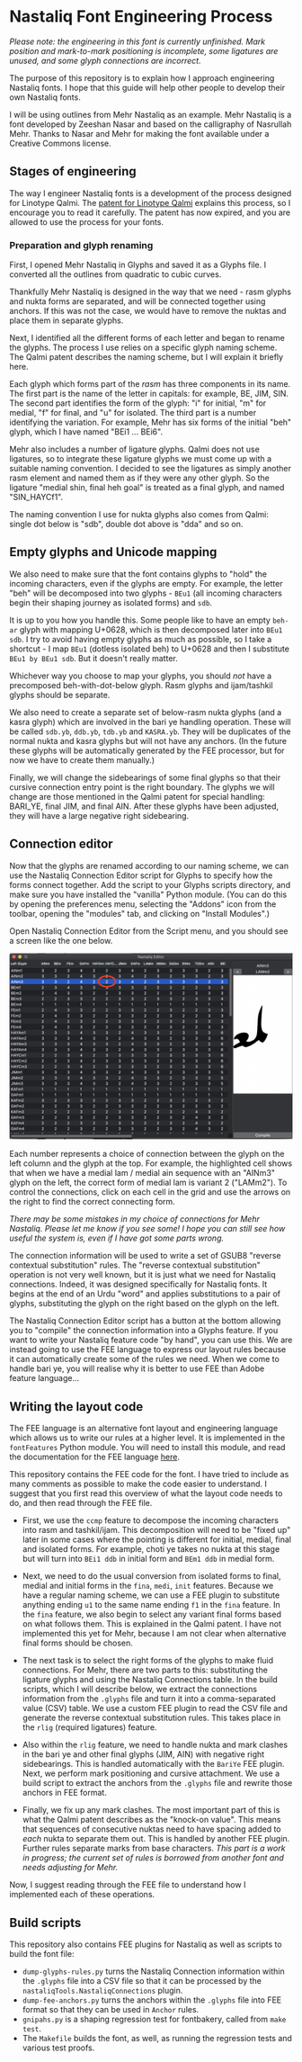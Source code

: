 # Nastaliq Font Engineering Process

*Please note: the engineering in this font is currently unfinished. Mark position and mark-to-mark positioning is incomplete, some ligatures are unused, and some glyph connections are incorrect.*

The purpose of this repository is to explain how I approach engineering Nastaliq fonts. I hope that this guide will help other people to develop their own Nastaliq fonts.

I will be using outlines from Mehr Nastaliq as an example. Mehr Nastaliq is a font developed by Zeeshan Nasar and based on the calligraphy of Nasrullah Mehr. Thanks to Nasar and Mehr for making the font available under a Creative Commons license.

## Stages of engineering

The way I engineer Nastaliq fonts is a development of the process designed for Linotype Qalmi. The [patent for Linotype Qalmi](GB2208556A.pdf) explains this process, so I encourage you to read it carefully. The patent has now expired, and you are allowed to use the process for your fonts.

### Preparation and glyph renaming

First, I opened Mehr Nastaliq in Glyphs and saved it as a Glyphs file. I converted all the outlines from quadratic to cubic curves.

Thankfully Mehr Nastaliq is designed in the way that we need - rasm glyphs and nukta forms are separated, and will be connected together using anchors. If this was not the case, we would have to remove the nuktas and place them in separate glyphs.

Next, I identified all the different forms of each letter and began to rename the glyphs. The process I use relies on a specific glyph naming scheme. The Qalmi patent describes the naming scheme, but I will explain it briefly here.

Each glyph which forms part of the *rasm* has three components in its name. The first part is the name of the letter in capitals: for example, BE, JIM, SIN. The second part identifies the form of the glyph: "i" for initial, "m" for medial, "f" for final, and "u" for isolated. The third part is a number identifying the variation. For example, Mehr has six forms of the initial "beh" glyph, which I have named "BEi1 ... BEi6".

Mehr also includes a number of ligature glyphs. Qalmi does not use ligatures, so to integrate these ligature glyphs we must come up with a suitable naming convention. I decided to see the ligatures as simply another rasm element and named them as if they were any other glyph. So the ligature "medial shin, final heh goal" is treated as a final glyph, and named "SIN_HAYCf1".

The naming convention I use for nukta glyphs also comes from Qalmi: single dot below is "sdb", double dot above is "dda" and so on.

## Empty glyphs and Unicode mapping

We also need to make sure that the font contains glyphs to "hold" the incoming characters, even if the glyphs are empty. For example, the letter "beh" will be decomposed into two glyphs - `BEu1` (all incoming characters begin their shaping journey as isolated forms) and `sdb`.

It is up to you how you handle this. Some people like to have an empty `beh-ar` glyph with mapping U+0628, which is then decomposed later into `BEu1 sdb`. I try to avoid having empty glyphs as much as possible, so I take a shortcut - I map `BEu1` (dotless isolated beh) to U+0628 and then I substitute `BEu1 by BEu1 sdb`. But it doesn't really matter.

Whichever way you choose to map your glyphs, you should *not* have a precomposed beh-with-dot-below glyph. Rasm glyphs and ijam/tashkil glyphs should be separate.

We also need to create a separate set of below-rasm nukta glyphs (and a kasra glyph) which are involved in the bari ye handling operation. These will be called `sdb.yb`, `ddb.yb`, `tdb.yb` and `KASRA.yb`. They will be duplicates of the normal nukta and kasra glyphs but will not have any anchors. (In the future these glyphs will be automatically generated by the FEE processor, but for now we have to create them manually.)

Finally, we will change the sidebearings of some final glyphs so that their cursive connection entry point is the right boundary. The glyphs we will change are those mentioned in the Qalmi patent for special handling: BARI_YE, final JIM, and final AIN. After these glyphs have been adjusted, they will have a large negative right sidebearing.

## Connection editor

Now that the glyphs are renamed according to our naming scheme, we can use the Nastaliq Connection Editor script for Glyphs to specify how the forms connect together. Add the script to your Glyphs scripts directory, and make sure you have installed the "vanilla" Python module. (You can do this by opening the preferences menu, selecting the "Addons" icon from the toolbar, opening the "modules" tab, and clicking on "Install Modules".)

Open Nastaliq Connection Editor from the Script menu, and you should see a screen like the one below.

![nastaliq-connection-editor.png](nastaliq-connection-editor.png)

Each number represents a choice of connection between the glyph on the left column and the glyph at the top. For example, the highlighted cell shows that when we have a medial lam / medial ain sequence with an "AINm3" glyph on the left, the correct form of medial lam is variant 2 ("LAMm2"). To control the connections, click on each cell in the grid and use the arrows on the right to find the correct connecting form.

*There may be some mistakes in my choice of connections for Mehr Nastaliq. Please let me know if you see some! I hope you can still see how useful the system is, even if I have got some parts wrong.*

The connection information will be used to write a set of GSUB8 "reverse contextual substitution" rules. The "reverse contextual substitution" operation is not very well known, but it is just what we need for Nastaliq connections. Indeed, it was designed specifically for Nastaliq fonts. It begins at the end of an Urdu "word" and applies substitutions to a pair of glyphs, substituting the glyph on the right based on the glyph on the left.

The Nastaliq Connection Editor script has a button at the bottom allowing you to "compile" the connection information into a Glyphs feature. If you want to write your Nastaliq feature code "by hand", you can use this. We are instead going to use the FEE language to express our layout rules because it can automatically create some of the rules we need. When we come to handle bari ye, you will realise why it is better to use FEE than Adobe feature language...

## Writing the layout code

The FEE language is an alternative font layout and engineering language which allows us to write our rules at a higher level. It is implemented in the `fontFeatures` Python module. You will need to install this module, and read the documentation for the FEE language [here](https://fontfeatures.readthedocs.io/en/latest/fee-format.html).

This repository contains the FEE code for the font. I have tried to include as many comments as possible to make the code easier to understand. I suggest that you first read this overview of what the layout code needs to do, and then read through the FEE file.

* First, we use the `ccmp` feature to decompose the incoming characters into rasm and tashkil/ijam. This decomposition will need to be "fixed up" later in some cases where the pointing is different for initial, medial, final and isolated forms. For example, choti ye takes no nukta at this stage but will turn into `BEi1 ddb` in initial form and `BEm1 ddb` in medial form.

* Next, we need to do the usual conversion from isolated forms to final, medial and initial forms in the `fina`,  `medi`, `init` features. Because we have a regular naming scheme, we can use a FEE plugin to substitute anything ending `u1` to the same name ending `f1` in the `fina` feature. In the `fina` feature, we also begin to select any variant final forms based on what follows them. This is explained in the Qalmi patent. I have not implemented this yet for Mehr, because I am not clear when alternative final forms should be chosen.

* The next task is to select the right forms of the glyphs to make fluid connections. For Mehr, there are two parts to this: substituting the ligature glyphs and using the Nastaliq Connections table. In the build scripts, which I will describe below, we extract the connections information from the `.glyphs` file and turn it into a comma-separated value (CSV) table. We use a custom FEE plugin to read the CSV file and generate the reverse contextual substitution rules. This takes place in the `rlig` (required ligatures) feature.

* Also within the `rlig` feature, we need to handle nukta and mark clashes in the bari ye and other final glyphs (JIM, AIN) with negative right sidebearings. This is handled automatically with the `BariYe` FEE plugin.
Next, we perform mark positioning and cursive attachment. We use a build script to extract the anchors from the `.glyphs` file and rewrite those anchors in FEE format.

* Finally, we fix up any mark clashes. The most important part of this is what the Qalmi patent describes as the "knock-on value". This means that sequences of consecutive nuktas need to have spacing added to *each* nukta to separate them out. This is handled by another FEE plugin. Further rules separate marks from base characters. *This part is a work in progress; the current set of rules is borrowed from another font and needs adjusting for Mehr.*

Now, I suggest reading through the FEE file to understand how I implemented each of these operations.

## Build scripts

This repository also contains FEE plugins for Nastaliq as well as scripts to build the font file:

* `dump-glyphs-rules.py` turns the Nastaliq Connection information within the `.glyphs` file into a CSV file so that it can be processed by the `nastaliqTools.NastaliqConnections` plugin.
* `dump-fee-anchors.py` turns the anchors within the `.glyphs` file into FEE format so that they can be used in `Anchor` rules.
* `gnipahs.py` is a shaping regression test for fontbakery, called from `make test`.
* The `Makefile` builds the font, as well, as running the regression tests and various test proofs.


